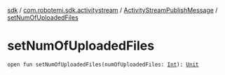 [sdk](../../index.md) / [com.robotemi.sdk.activitystream](../index.md) / [ActivityStreamPublishMessage](index.md) / [setNumOfUploadedFiles](./set-num-of-uploaded-files.md)

# setNumOfUploadedFiles

`open fun setNumOfUploadedFiles(numOfUploadedFiles: `[`Int`](https://kotlinlang.org/api/latest/jvm/stdlib/kotlin/-int/index.html)`): `[`Unit`](https://kotlinlang.org/api/latest/jvm/stdlib/kotlin/-unit/index.html)